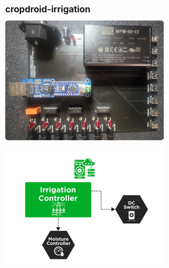 # cropdroid-irrigation

[<img src="images/cropdroid-irrigation-controller.png">](https://github.com/jeremyhahn/cropdroid-irrigation)

[<img src="images/flow.jpg">](https://github.com/jeremyhahn/cropdroid-irrigation)


